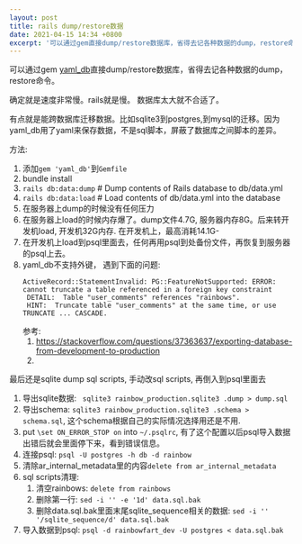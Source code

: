 ```yaml
---
layout: post
title: rails dump/restore数据
date: 2021-04-15 14:34 +0800
excerpt: '可以通过gem直接dump/restore数据库，省得去记各种数据的dump，restore命令。缺点就是速度非常慢。rails就是慢。好处也非常明显，可以跨数据库。'
---
```


可以通过gem [yaml_db](https://github.com/yamldb/yaml_db)直接dump/restore数据库，省得去记各种数据的dump，restore命令。

确定就是速度非常慢。rails就是慢。 数据库太大就不合适了。

有点就是能跨数据库迁移数据。比如sqlite3到postgres,到mysql的迁移。因为yaml_db用了yaml来保存数据，不是sql脚本，屏蔽了数据库之间脚本的差异。

方法:

1. 添加`gem 'yaml_db'`到`Gemfile`
2. bundle install
3. `rails db:data:dump` #  Dump contents of Rails database to db/data.yml
1. `rails db:data:load` # Load contents of db/data.yml into the database
1. 在服务器上dump的时候没有任何压力
1. 在服务器上load的时候内存爆了。dump文件4.7G, 服务器内存8G。后来转开发机load, 开发机32G内存. 在开发机上，最高消耗14.1G-
2. 在开发机上load到psql里面去，任何再用psql到处备份文件，再恢复到服务器的psql上去。
1. yaml_db不支持外键， 遇到下面的问题: 
   ~~~
   ActiveRecord::StatementInvalid: PG::FeatureNotSupported: ERROR:  cannot truncate a table referenced in a foreign key constraint
    DETAIL:  Table "user_comments" references "rainbows".
    HINT:  Truncate table "user_comments" at the same time, or use TRUNCATE ... CASCADE.
   ~~~
   参考: 
   1. https://stackoverflow.com/questions/37363637/exporting-database-from-development-to-production
   1. 

最后还是sqlite dump sql scripts, 手动改sql scripts, 再倒入到psql里面去
1. 导出sqlite数据: ` sqlite3 rainbow_production.sqlite3 .dump > dump.sql`
1. 导出schema: `sqlite3 rainbow_production.sqlite3 .schema > schema.sql`, 这个schema根据自己的实际情况选择用还是不用.
1. put `\set ON_ERROR_STOP on` into `~/.psqlrc`, 有了这个配置以后psql导入数据出错后就会里面停下来，看到错误信息。
1. 连接psql: `psql -U postgres -h db -d rainbow`
1. 清除ar_internal_metadata里的内容`delete from ar_internal_metadata`
1. sql scripts清理:
    1. 清空rainbows: `delete from rainbows`
    1. 删除第一行: `sed -i '' -e '1d' data.sql.bak`
    1. 删除data.sql.bak里面末尾sqlite_sequence相关的数据: `sed -i '' '/sqlite_sequence/d' data.sql.bak`
1. 导入数据到psql: `psql -d rainbowfart_dev -U postgres < data.sql.bak`


